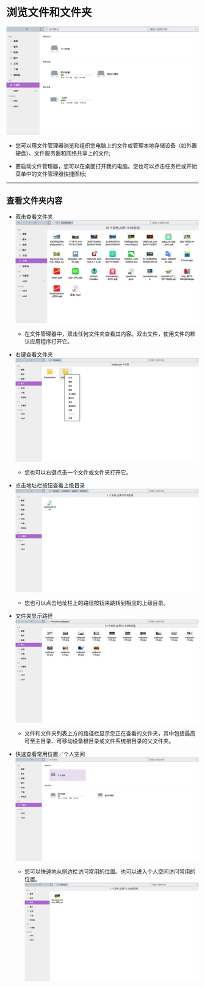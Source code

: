 # 浏览文件和文件夹  

![](../pic/soft/filemanager/文件管理器.png)
- 您可以用文件管理器浏览和组织您电脑上的文件或管理本地存储设备（如外置硬盘）、文件服务器和网络共享上的文件;

- 要启动文件管理器，您可以在桌面打开我的电脑。您也可以点击任务栏或开始菜单中的文件管理器快捷图标;


***
## 查看文件夹内容
- 双击查看文件夹
![](../pic/soft/filemanager/doubleclick.png)
  - 在文件管理器中，双击任何文件夹查看其内容。双击文件，使用文件的默认应用程序打开它。  

- 右键查看文件夹
![](../pic/soft/filemanager/rightclick.png)
  - 您也可以右键点击一个文件或文件夹打开它。  

- 点击地址栏按钮查看上级目录
![](../pic/soft/filemanager/dirjump.png)
  - 您也可以点击地址栏上的路径按钮来跳转到相应的上级目录。

- 文件夹显示路径
![](../pic/soft/filemanager/route.png)
  - 文件和文件夹列表上方的路径栏显示您正在查看的文件夹，其中包括最高可至主目录、可移动设备根目录或文件系统根目录的父文件夹。  

- 快速查看常用位置／个人空间
![](../pic/soft/filemanager/personal.png)

  - 您可以快速地从侧边栏访问常用的位置。也可以进入个人空间访问常用的位置。
![](../pic/soft/filemanager/movie.png)
